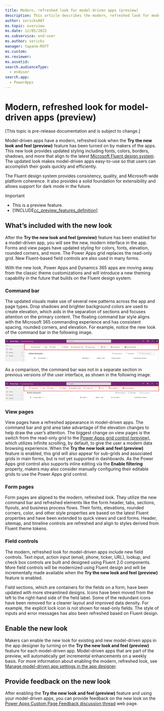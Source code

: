 ```yaml
---
title: Modern, refreshed look for model-driven apps (preview)
description: This article describes the modern, refreshed look for model-driven apps
author: sericks007
ms.topic: overview
ms.date: 12/05/2022
ms.subservice: end-user
ms.author: sericks
manager: tapanm-MSFT
ms.custom: 
ms.reviewer:
ms.assetid: 
search.audienceType: 
  - enduser
search.app: 
  - PowerApps
---
```


# Modern, refreshed look for model-driven apps (preview)

[This topic is pre-release documentation and is subject to change.]

Model-driven apps have a modern, refreshed look when the **Try the new look and feel (preview)** feature has been turned on by makers of the apps.  This new look provides updated styling including fonts, colors, borders, shadows, and more that align to the latest [Microsoft Fluent design system](https://react.fluentui.dev/?path=/docs/concepts-introduction--page). The updated look makes model-driven apps easy-to-use so that users can accomplish their goals quickly and efficiently.

The Fluent design system provides consistency, quality, and Microsoft-wide platform coherence. It also provides a solid foundation for extensibility and allows support for dark mode in the future. 

> [!IMPORTANT]
> - This is a preview feature.
> - [!INCLUDE[cc_preview_features_definition](../includes/cc-preview-features-definition.md)]

## What’s included with the new look
After the **Try the new look and feel (preview)** feature has been enabled for a model-driven app, you will see the new, modern interface in the app. Forms and view pages have updated styling for colors, fonts, elevation, rounded corners, and more. The Power Apps grid replaces the read-only grid. New Fluent-based field controls are also used in many forms.

With the new look, Power Apps and Dynamics 365 apps are moving away from the classic theme customizations and will introduce a new theming capability in the future that builds on the Fluent design system.  

### Command bar
The updated visuals make use of several new patterns across the app and page types. Drop shadows and brighter background colors are used to create elevation, which aids in the separation of sections and focuses attention on the primary content. The floating command bar style aligns with the Microsoft 365 commanding experience and has consistent spacing, rounded corners, and elevation. For example, notice the new look of the command bar in the following image.

![Floating command bar](media/red-new-command-bar.png)

As a comparison, the command bar was not in a separate section in previous versions of the user interface, as shown in the following image.

![Command bar in the previous style](media/red-old-command-bar.png)

### View pages
View pages have a refreshed appearance in model-driven apps. The command bar and grid area take advantage of the elevation changes to help draw the user’s attention. The biggest change on view pages is the switch from the read-only grid to the [Power Apps grid control (preview)](../maker/model-driven-apps/the-power-apps-grid-control.md), which utilizes infinite scrolling, by default, to give the user a modern data browsing experience. When the **Try the new look and feel (preview)** feature is enabled, this grid will also appear for sub-grids and associated grids in main forms, but is not yet supported in dashboards. As the Power Apps grid control also supports inline editing via the **Enable filtering** property, makers may also consider manually configuring their editable grids to use the Power Apps grid control.  

### Form pages
Form pages are aligned to the modern, refreshed look. They utilize the new command bar and refreshed elements like the form header, tabs, sections, flyouts, and business process flows. Their fonts, elevations, rounded corners, color, and other style properties are based on the latest Fluent properties and have been extended to quick views and card forms. Header, sitemap, and timeline controls are refreshed and align to styles derived from Fluent theme tokens.  

### Field controls
The modern, refreshed look for model-driven apps include new field controls. Text input, action input (email, phone, ticker, URL), lookup, and check box controls are built and designed using Fluent 2.0 components. More field controls will be modernized using Fluent design and will be incrementally made available when the **Try the new look and feel (preview)** feature is enabled.

Field sections, which are containers for the fields on a form, have been updated with more streamlined designs. Icons have been moved from the left to the right-hand side of the field label. Some of the redundant icons have been removed for a cleaner layout and improved data density. For example, the explicit lock icon is not shown for read-only fields. The style of inputs and error messages has also been refreshed based on Fluent design. 

## Enable the new look
Makers can enable the new look for existing and new model-driven apps in the app designer by turning on the **Try the new look and feel (preview)** feature for each model-driven app. Model-driven apps that are part of the preview, will automatically get incremental enhancements on a weekly basis. For more information about enabling the modern, refreshed look, see [Manage model-driven app settings in the app designer](../maker/model-driven-apps/app-properties.md#features).

## Provide feedback on the new look
After enabling the **Try the new look and feel (preview)** feature and using your model-driven apps, you can provide feedback on the new look on the [Power Apps Custom Page Feedback discussion thread](https://powerusers.microsoft.com/t5/Building-Power-Apps/Power-Apps-Custom-Page-Feedback-discussion-thread/m-p/1203993#M315697) web page.


